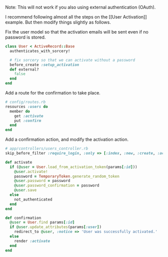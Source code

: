Note: This will not work if you also using external authentication (OAuth).

I recommend following almost all the steps on the [[User Activation]] example.  But then modify things slightly as follows.

Fix the user model so that the activation emails will be sent even if no password is stored.

```ruby
class User < ActiveRecord::Base
  authenticates_with_sorcery!

  # fix sorcery so that we can activate without a password
  before_create :setup_activation
  def external?
    false
  end
end
```

Add a route for the confirmation to take place.

```ruby
# config/routes.rb
resources :users do
  member do
    get :activate
    put :confirm
  end
end
```

Add a confirmation action, and modify the activation action.

```ruby
# app/controllers/users_controller.rb
skip_before_filter :require_login, :only => [:index, :new, :create, :activate]

def activate
  if (@user = User.load_from_activation_token(params[:id]))
    @user.activate!
    password = TemporaryToken.generate_random_token
    @user.password = password
    @user.password_confirmation = password
    @user.save
  else
    not_authenticated
  end
end

def confirmation
  @user = User.find params[:id]
  if @user.update_attributes(params[:user])
    redirect_to @user, :notice => 'User was successfully activated.'
  else
    render :activate
  end
end
```
